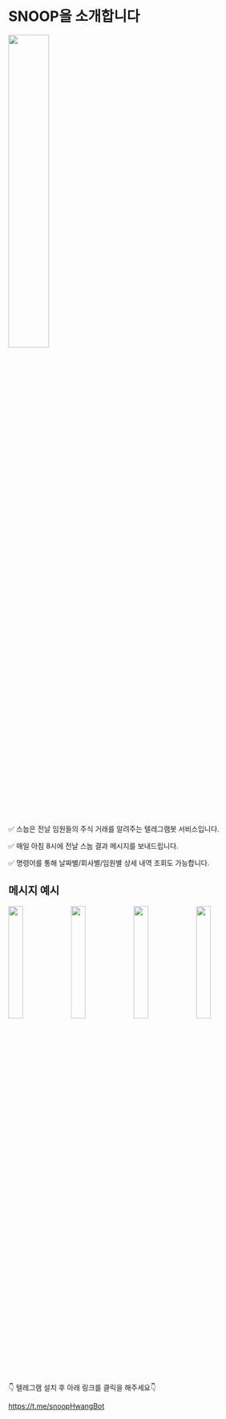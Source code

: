 # SNOOP을 소개합니다
<img src="https://user-images.githubusercontent.com/49056225/106089254-ec129300-616a-11eb-80a0-d83f480832ae.png" width="40%" height="40%">


✅ 스눕은 전날 임원들의 주식 거래를 알려주는 텔레그램봇 서비스입니다.

✅ 매일 아침 8시에 전날 스눕 결과 메시지를 보내드립니다.

✅ 명령어를 통해 날짜별/회사별/임원별 상세 내역 조회도 가능합니다.


## 메시지 예시
<img src="https://user-images.githubusercontent.com/49056225/106089718-e2d5f600-616b-11eb-8af8-542600bbc503.png" width="24%" height="24%"> <img src="https://user-images.githubusercontent.com/49056225/106090517-af946680-616d-11eb-8019-e1678d14fc35.png" width="24%" height="24%"> <img src="https://user-images.githubusercontent.com/49056225/106089858-30eaf980-616c-11eb-89ca-85276ca29315.png" width="24%" height="24%"> <img src="https://user-images.githubusercontent.com/49056225/106089891-43fdc980-616c-11eb-9262-c0bc55d759aa.png" width="24%" height="24%">


👇 텔레그램 설치 후 아래 링크를 클릭을 해주세요👇

https://t.me/snoopHwangBot
